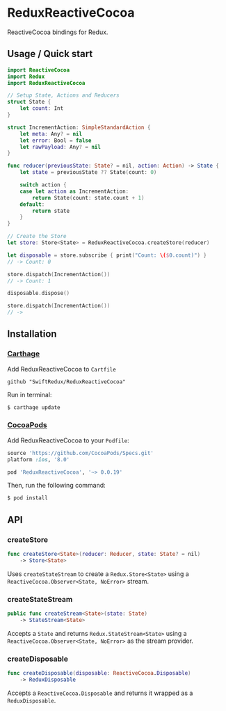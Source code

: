 # ReduxReactiveCocoa

ReactiveCocoa bindings for Redux.

## Usage / Quick start

```swift
import ReactiveCocoa
import Redux
import ReduxReactiveCocoa

// Setup State, Actions and Reducers
struct State {
    let count: Int
}

struct IncrementAction: SimpleStandardAction {
    let meta: Any? = nil
    let error: Bool = false
    let rawPayload: Any? = nil
}

func reducer(previousState: State? = nil, action: Action) -> State {
    let state = previousState ?? State(count: 0)

    switch action {
    case let action as IncrementAction:
        return State(count: state.count + 1)
    default:
        return state
    }
}

// Create the Store
let store: Store<State> = ReduxReactiveCocoa.createStore(reducer)

let disposable = store.subscribe { print("Count: \($0.count)") }
// -> Count: 0

store.dispatch(IncrementAction())
// -> Count: 1

disposable.dispose()

store.dispatch(IncrementAction())
// ->
```

## Installation

### [Carthage](https://github.com/Carthage/Carthage)

Add ReduxReactiveCocoa to `Cartfile`
```
github "SwiftRedux/ReduxReactiveCocoa"
```

Run in terminal:
```bash
$ carthage update
```

### [CocoaPods](http://cocoapods.org)

Add ReduxReactiveCocoa to your `Podfile`:

```ruby
source 'https://github.com/CocoaPods/Specs.git'
platform :ios, '8.0'

pod 'ReduxReactiveCocoa', '~> 0.0.19'
```

Then, run the following command:

```bash
$ pod install
```

## API

### createStore

```swift
func createStore<State>(reducer: Reducer, state: State? = nil)
	-> Store<State>
```

Uses `createStateStream` to create a `Redux.Store<State>` using a `ReactiveCocoa.Observer<State, NoError>` stream.


### createStateStream

```swift
public func createStream<State>(state: State)
	-> StateStream<State>
```

Accepts a `State` and returns `Redux.StateStream<State>` using a `ReactiveCocoa.Observer<State, NoError>` as the stream provider.

### createDisposable

```swift
func createDisposable(disposable: ReactiveCocoa.Disposable)
	-> ReduxDisposable
```

Accepts a `ReactiveCocoa.Disposable` and returns it wrapped as a `ReduxDisposable`.
